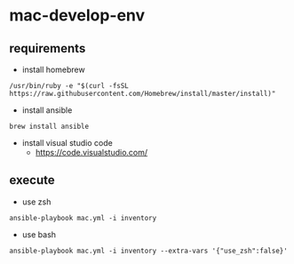 # mac-develop-env

## requirements

- install homebrew
```
/usr/bin/ruby -e "$(curl -fsSL https://raw.githubusercontent.com/Homebrew/install/master/install)"
```

- install ansible
```
brew install ansible
```

- install visual studio code
  - https://code.visualstudio.com/


## execute
- use zsh
```
ansible-playbook mac.yml -i inventory
```

- use bash
```
ansible-playbook mac.yml -i inventory --extra-vars '{"use_zsh":false}'
```
